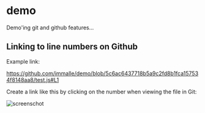 # demo
Demo'ing git and github features...

## Linking to line numbers on Github

Example link:

https://github.com/immalle/demo/blob/5c6ac6437718b5a9c2fd8b1fca157534f8148aa8/test.js#L1

Create a link like this by clicking on the number when viewing the file in Git:

![screenschot](https://cloud.githubusercontent.com/assets/2732197/11383747/a63762b8-930a-11e5-8c75-b819b9a9c60d.png)
